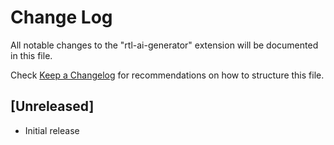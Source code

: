 # Change Log

All notable changes to the "rtl-ai-generator" extension will be documented in this file.

Check [Keep a Changelog](http://keepachangelog.com/) for recommendations on how to structure this file.

## [Unreleased]

- Initial release